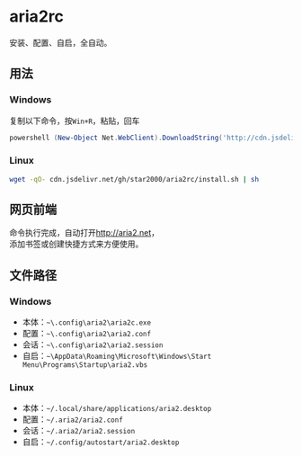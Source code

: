# aria2rc

安装、配置、自启，全自动。

## 用法

### Windows

复制以下命令，按`Win+R`，粘贴，回车

```ps1
powershell (New-Object Net.WebClient).DownloadString('http://cdn.jsdelivr.net/gh/star2000/aria2rc/install.ps1') | iex
```

### Linux

```bash
wget -qO- cdn.jsdelivr.net/gh/star2000/aria2rc/install.sh | sh
```

## 网页前端

命令执行完成，自动打开<http://aria2.net>，  
添加书签或创建快捷方式来方便使用。

## 文件路径

### Windows

- 本体：`~\.config\aria2\aria2c.exe`
- 配置：`~\.config\aria2\aria2.conf`
- 会话：`~\.config\aria2\aria2.session`
- 自启：`~\AppData\Roaming\Microsoft\Windows\Start Menu\Programs\Startup\aria2.vbs`

### Linux

- 本体：`~/.local/share/applications/aria2.desktop`
- 配置：`~/.aria2/aria2.conf`
- 会话：`~/.aria2/aria2.session`
- 自启：`~/.config/autostart/aria2.desktop`
